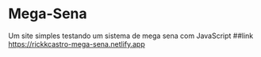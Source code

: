# Mega-Sena
Um site simples testando um sistema de mega sena com JavaScript
##link
<https://rickkcastro-mega-sena.netlify.app>
